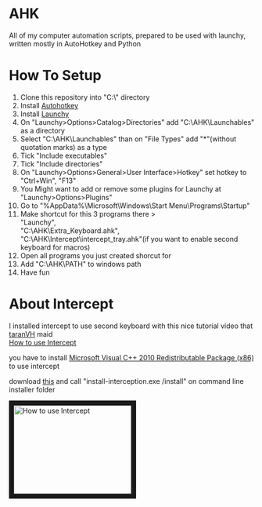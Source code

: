 # AHK
All of my computer automation scripts, prepared to be used with launchy, written mostly in AutoHotkey and Python


# How To Setup
1. Clone this repository into "C:\\" directory
2. Install [Autohotkey](https://www.autohotkey.com/download/)
3. Install [Launchy](https://www.launchy.net/download.php)
4. On "Launchy>Options>Catalog>Directories" add "C:\AHK\Launchables" as a directory
5. Select "C:\AHK\Launchables" than on "File Types" add "*"(without quotation marks) as a type
6. Tick "Include executables"
7. Tick "Include directories"
8. On "Launchy>Options>General>User Interface>Hotkey" set hotkey to "Ctrl+Win", "F13"
9. You Might want to add or remove some plugins for Launchy at "Launchy>Options>Plugins"  
10. Go to "%AppData%\Microsoft\Windows\Start Menu\Programs\Startup"
11. Make shortcut for this 3 programs there >  
  "Launchy",  
  "C:\AHK\Extra_Keyboard.ahk",  
  "C:\AHK\Intercept\intercept_tray.ahk"(if you want to enable second keyboard for macros)  
12. Open all programs you just created shorcut for
13. Add "C:\AHK\PATH" to windows path
14. Have fun


# About Intercept
I installed intercept to use second keyboard with this nice tutorial video that [taranVH](https://github.com/TaranVH/2nd-keyboard) maid  
[How to use Intercept](https://www.youtube.com/watch?v=y3e_ri-vOIo)

you have to install [Microsoft Visual C++ 2010 Redistributable Package (x86)](https://www.microsoft.com/en-us/download/details.aspx?id=5555) to use intercept

download [this](https://github.com/oblitum/interception/releases/tag/v1.0.1) and call "install-interception.exe /install" on command line installer folder

<a href="http://www.youtube.com/watch?feature=player_embedded&v=y3e_ri-vOIo
" target="_blank"><img src="http://img.youtube.com/vi/y3e_ri-vOIo/0.jpg" 
alt="How to use Intercept" width="240" height="180" border="10" /></a>

